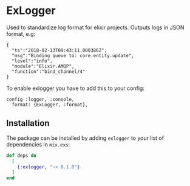 # ExLogger

Used to standardize log format for elixir projects. Outputs logs in JSON format, e.g:
```
{
  "ts":"2018-02-13T09:43:11.000386Z",
  "msg":"Binding queue to: core.entity.update",
  "level":"info",
  "module":"Elixir.AMQP",
  "function":"bind_channel/4"
}
```

To enable exlogger you have to add this to your config:
```
config :logger, :console,
  format: {ExLogger, :format},
```

## Installation
The package can be installed by adding `exlogger` to your list of dependencies in `mix.exs`:

```elixir
def deps do
  [
    {:exlogger, "~> 0.1.0"}
  ]
end
```
